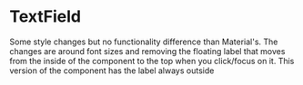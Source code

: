 # TextField
Some style changes but no functionality difference than Material's. The changes are around font sizes and
removing the floating label that moves from the inside of the component to the top when you click/focus on it.
This version of the component has the label always outside

<!-- STORY -->

<!-- SOURCE -->  
  
<!-- PROPS -->